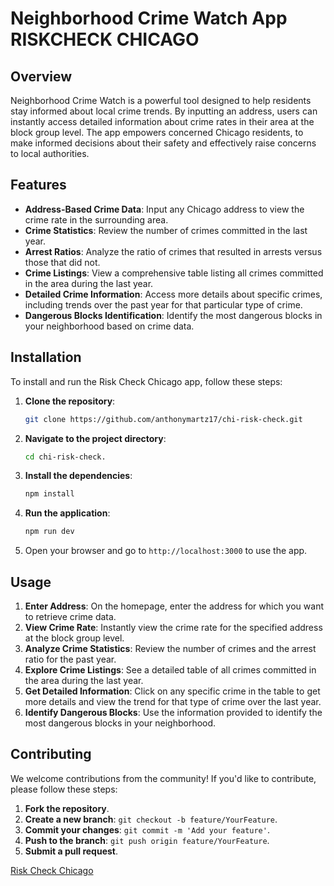 # Neighborhood Crime Watch App RISKCHECK CHICAGO

## Overview

Neighborhood Crime Watch is a powerful tool designed to help residents stay informed about local crime trends. By inputting an address, users can instantly access detailed information about crime rates in their area at the block group level. The app empowers concerned Chicago residents, to make informed decisions about their safety and effectively raise concerns to local authorities.

## Features

- **Address-Based Crime Data**: Input any Chicago address  to view the crime rate in the surrounding area.
- **Crime Statistics**: Review the number of crimes committed in the last year.
- **Arrest Ratios**: Analyze the ratio of crimes that resulted in arrests versus those that did not.
- **Crime Listings**: View a comprehensive table listing all crimes committed in the area during the last year.
- **Detailed Crime Information**: Access more details about specific crimes, including trends over the past year for that particular type of crime.
- **Dangerous Blocks Identification**: Identify the most dangerous blocks in your neighborhood based on crime data.

## Installation

To install and run the Risk Check Chicago app, follow these steps:

1. **Clone the repository**:
    ```sh
    git clone https://github.com/anthonymartz17/chi-risk-check.git
    ```

2. **Navigate to the project directory**:
    ```sh
    cd chi-risk-check.
    ```

3. **Install the dependencies**:
    ```sh
    npm install
    ```

4. **Run the application**:
    ```sh
    npm run dev
    ```

5. Open your browser and go to `http://localhost:3000` to use the app.

## Usage

1. **Enter Address**: On the homepage, enter the address for which you want to retrieve crime data.
2. **View Crime Rate**: Instantly view the crime rate for the specified address at the block group level.
3. **Analyze Crime Statistics**: Review the number of crimes and the arrest ratio for the past year.
4. **Explore Crime Listings**: See a detailed table of all crimes committed in the area during the last year.
5. **Get Detailed Information**: Click on any specific crime in the table to get more details and view the trend for that type of crime over the last year.
6. **Identify Dangerous Blocks**: Use the information provided to identify the most dangerous blocks in your neighborhood.

## Contributing

We welcome contributions from the community! If you'd like to contribute, please follow these steps:

1. **Fork the repository**.
2. **Create a new branch**: `git checkout -b feature/YourFeature`.
3. **Commit your changes**: `git commit -m 'Add your feature'`.
4. **Push to the branch**: `git push origin feature/YourFeature`.
5. **Submit a pull request**.




[Risk Check Chicago](https://risk-check-chicago.netlify.app/)
